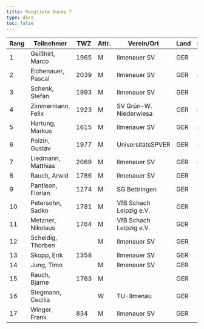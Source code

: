 ```yaml
---
title: Rangliste Runde 7
type: docs
toc: false
---
```



| Rang | Teilnehmer           | TWZ  | Attr. | Verein/Ort                | Land | S | R | V | Punkte | Buchh | SoBerg |
|------|-----------------------|------|-------|---------------------------|------|---|---|---|--------|-------|--------|
| 1    | Geißhirt, Marco       | 1965 | M     | Ilmenauer SV              | GER  | 5 | 1 | 1 | 5.5    | 27.5  | 21.50  |
| 2    | Eichenauer, Pascal    | 2039 | M     | Ilmenauer SV              | GER  | 4 | 2 | 1 | 5.0    | 31.0  | 21.25  |
| 3    | Schenk, Stefan        | 1993 | M     | Ilmenauer SV              | GER  | 5 | 0 | 2 | 5.0    | 27.5  | 18.00  |
| 4    | Zimmermann, Felix     | 1923 | M     | SV Grün-W. Niederwiesa    | GER  | 4 | 2 | 1 | 5.0    | 27.0  | 16.75  |
| 5    | Hartung, Markus       | 1615 | M     | Ilmenauer SV              | GER  | 4 | 1 | 2 | 4.5    | 30.0  | 17.50  |
| 6    | Polzin, Gustav        | 1977 | M     | UniversitätsSPVER         | GER  | 4 | 1 | 2 | 4.5    | 28.5  | 16.75  |
| 7    | Liedmann, Matthias    | 2069 | M     | Ilmenauer SV              | GER  | 4 | 0 | 3 | 4.0    | 27.0  | 13.00  |
| 8    | Rauch, Arwid          | 1786 | M     | Ilmenauer SV              | GER  | 3 | 1 | 3 | 3.5    | 27.5  | 10.50  |
| 9    | Pantleon, Florian     | 1274 | M     | SG Bettringen             | GER  | 2 | 3 | 2 | 3.5    | 27.0  | 13.75  |
| 10   | Petersohn, Sadko      | 1781 | M     | VfB Schach Leipzig e.V.   | GER  | 3 | 1 | 3 | 3.5    | 24.5  | 9.75   |
| 11   | Metzner, Nikolaus     | 1764 | M     | VfB Schach Leipzig e.V.   | GER  | 3 | 1 | 3 | 3.5    | 23.0  | 7.75   |
| 12   | Scheidig, Thorben     |      | M     | Ilmenauer SV              | GER  | 3 | 1 | 3 | 3.5    | 21.0  | 8.00   |
| 13   | Skopp, Erik           | 1358 |       | Ilmenauer SV              | GER  | 3 | 0 | 4 | 3.0    | 28.5  | 9.50   |
| 14   | Jung, Timo            |      | M     | Ilmenauer SV              | GER  | 2 | 2 | 3 | 3.0    | 25.0  | 8.50   |
| 15   | Rauch, Bjarne         | 1763 | M     |                           | GER  | 2 | 2 | 3 | 3.0    | 23.5  | 8.50   |
| 16   | Stegmann, Cecilia     |      | W     | TU-Ilmenau                | GER  | 2 | 0 | 5 | 2.0    | 19.5  | 3.00   |
| 17   | Winger, Frank         | 834  | M     | Ilmenauer SV              | GER  | 1 | 0 | 6 | 1.0    | 23
